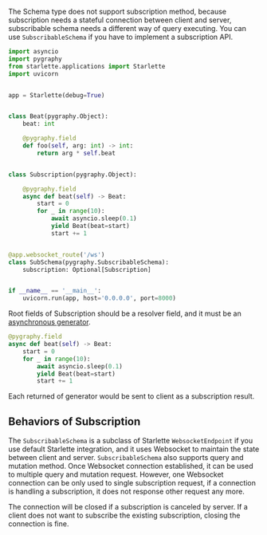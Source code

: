 The Schema type does not support subscription method, because subscription needs a stateful connection between client and server, subscribable schema needs a different way of query executing. You can use `SubscribableSchema` if you have to implement a subscription API.
```python
import asyncio
import pygraphy
from starlette.applications import Starlette
import uvicorn


app = Starlette(debug=True)


class Beat(pygraphy.Object):
    beat: int

    @pygraphy.field
    def foo(self, arg: int) -> int:
        return arg * self.beat


class Subscription(pygraphy.Object):

    @pygraphy.field
    async def beat(self) -> Beat:
        start = 0
        for _ in range(10):
            await asyncio.sleep(0.1)
            yield Beat(beat=start)
            start += 1


@app.websocket_route('/ws')
class SubSchema(pygraphy.SubscribableSchema):
    subscription: Optional[Subscription]


if __name__ == '__main__':
    uvicorn.run(app, host='0.0.0.0', port=8000)

```

Root fields of Subscription should be a resolver field, and it must be an [asynchronous generator](https://www.python.org/dev/peps/pep-0525/).
```python
@pygraphy.field
async def beat(self) -> Beat:
    start = 0
    for _ in range(10):
        await asyncio.sleep(0.1)
        yield Beat(beat=start)
        start += 1
```

Each returned of generator would be sent to client as a subscription result.

## Behaviors of Subscription

The `SubscribableSchema` is a subclass of Starlette `WebsocketEndpoint` if you use default Starlette integration, and it uses Websocket to maintain the state between client and server. `SubscribableSchema` also supports query and mutation method. Once Websocket connection established, it can be used to multiple query and mutation request. However, one Websocket connection can be only used to single subscription request, if a connection is handling a subscription, it does not response other request any more.

The connection will be closed if a subscription is canceled by server. If a client does not want to subscribe the existing subscription, closing the connection is fine.
